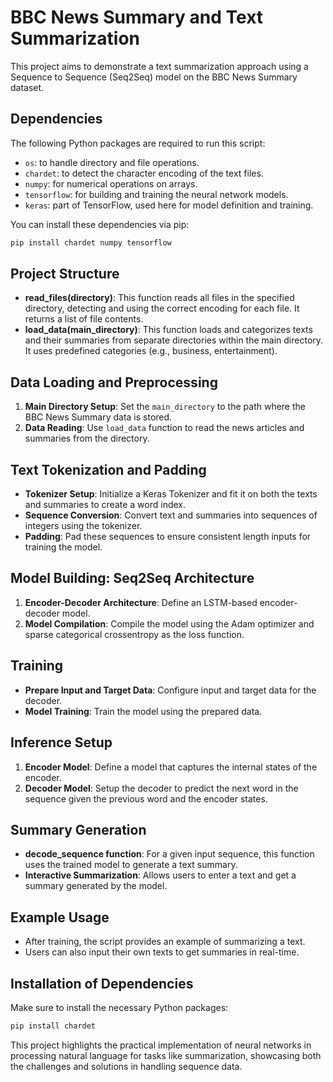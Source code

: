 # BBC News Summary and Text Summarization

This project aims to demonstrate a text summarization approach using a Sequence to Sequence (Seq2Seq) model on the BBC News Summary dataset.

## Dependencies

The following Python packages are required to run this script:

- `os`: to handle directory and file operations.
- `chardet`: to detect the character encoding of the text files.
- `numpy`: for numerical operations on arrays.
- `tensorflow`: for building and training the neural network models.
- `keras`: part of TensorFlow, used here for model definition and training.

You can install these dependencies via pip:

```bash
pip install chardet numpy tensorflow
```

## Project Structure

- **read_files(directory)**: This function reads all files in the specified directory, detecting and using the correct encoding for each file. It returns a list of file contents.
- **load_data(main_directory)**: This function loads and categorizes texts and their summaries from separate directories within the main directory. It uses predefined categories (e.g., business, entertainment).

## Data Loading and Preprocessing

1. **Main Directory Setup**: Set the `main_directory` to the path where the BBC News Summary data is stored.
2. **Data Reading**: Use `load_data` function to read the news articles and summaries from the directory.

## Text Tokenization and Padding

- **Tokenizer Setup**: Initialize a Keras Tokenizer and fit it on both the texts and summaries to create a word index.
- **Sequence Conversion**: Convert text and summaries into sequences of integers using the tokenizer.
- **Padding**: Pad these sequences to ensure consistent length inputs for training the model.

## Model Building: Seq2Seq Architecture

1. **Encoder-Decoder Architecture**: Define an LSTM-based encoder-decoder model.
2. **Model Compilation**: Compile the model using the Adam optimizer and sparse categorical crossentropy as the loss function.

## Training

- **Prepare Input and Target Data**: Configure input and target data for the decoder.
- **Model Training**: Train the model using the prepared data.

## Inference Setup

1. **Encoder Model**: Define a model that captures the internal states of the encoder.
2. **Decoder Model**: Setup the decoder to predict the next word in the sequence given the previous word and the encoder states.

## Summary Generation

- **decode_sequence function**: For a given input sequence, this function uses the trained model to generate a text summary.
- **Interactive Summarization**: Allows users to enter a text and get a summary generated by the model.

## Example Usage

- After training, the script provides an example of summarizing a text.
- Users can also input their own texts to get summaries in real-time.

## Installation of Dependencies

Make sure to install the necessary Python packages:

```bash
pip install chardet
```

This project highlights the practical implementation of neural networks in processing natural language for tasks like summarization, showcasing both the challenges and solutions in handling sequence data.
